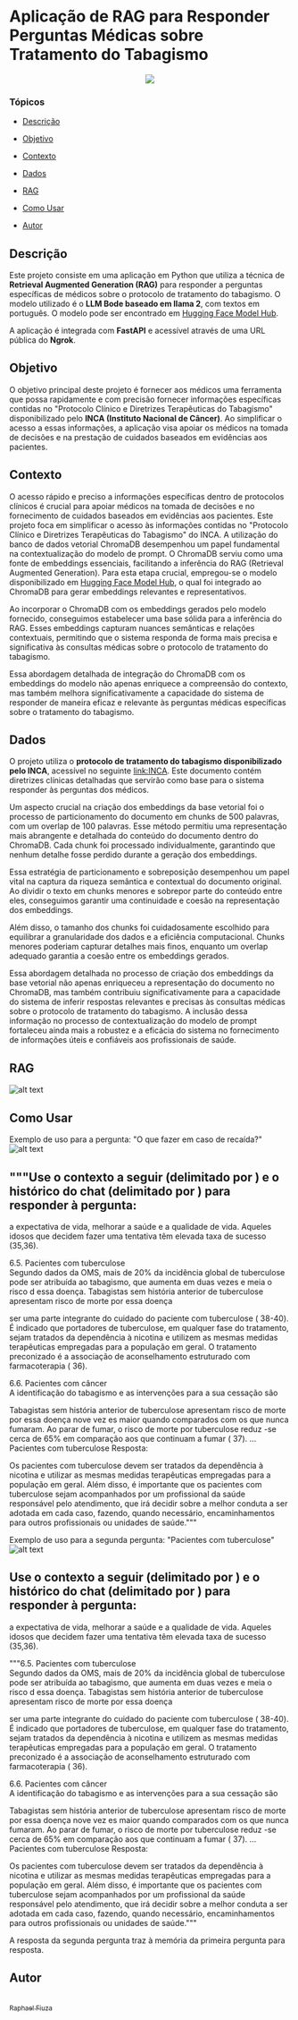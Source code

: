 
# Aplicação de RAG para Responder Perguntas Médicas sobre Tratamento do Tabagismo

<p align="center">
   <img src="http://img.shields.io/static/v1?label=STATUS&message=EM%20DESENVOLVIMENTO&color=RED&style=for-the-badge" #vitrinedev/>
</p>

### Tópicos 

- [Descrição](#descrição-do-projeto)

- [Objetivo](#objetivo)

- [Contexto](#contexto)

- [Dados](#dados)

- [RAG](#rag)

- [Como Usar](#como-usar)

- [Autor](#autor)


## Descrição
Este projeto consiste em uma aplicação em Python que utiliza a técnica de **Retrieval Augmented Generation (RAG)** para responder a perguntas específicas de médicos sobre o protocolo de tratamento do tabagismo. O modelo utilizado é o **LLM Bode baseado em llama 2**, com textos em português. O modelo pode ser encontrado em [Hugging Face Model Hub](https://huggingface.co/recogna-nlp/bode-7b-alpaca-pt-br-no-peft).

A aplicação é integrada com **FastAPI** e acessível através de uma URL pública do **Ngrok**.

## Objetivo
O objetivo principal deste projeto é fornecer aos médicos uma ferramenta que possa rapidamente e com precisão fornecer informações específicas contidas no "Protocolo Clínico e Diretrizes Terapêuticas do Tabagismo" disponibilizado pelo **INCA (Instituto Nacional de Câncer)**. Ao simplificar o acesso a essas informações, a aplicação visa apoiar os médicos na tomada de decisões e na prestação de cuidados baseados em evidências aos pacientes.

## Contexto
O acesso rápido e preciso a informações específicas dentro de protocolos clínicos é crucial para apoiar médicos na tomada de decisões e no fornecimento de cuidados baseados em evidências aos pacientes. Este projeto foca em simplificar o acesso às informações contidas no "Protocolo Clínico e Diretrizes Terapêuticas do Tabagismo" do INCA.
A utilização do banco de dados vetorial ChromaDB desempenhou um papel fundamental na contextualização do modelo de prompt. O ChromaDB serviu como uma fonte de embeddings essenciais, facilitando a inferência do RAG (Retrieval Augmented Generation). Para esta etapa crucial, empregou-se o modelo disponibilizado em [Hugging Face Model Hub](https://huggingface.co/tgsc/sentence-transformer-ult5-pt-small), o qual foi integrado ao ChromaDB para gerar embeddings relevantes e representativos.

Ao incorporar o ChromaDB com os embeddings gerados pelo modelo fornecido, conseguimos estabelecer uma base sólida para a inferência do RAG. Esses embeddings capturam nuances semânticas e relações contextuais, permitindo que o sistema responda de forma mais precisa e significativa às consultas médicas sobre o protocolo de tratamento do tabagismo.

Essa abordagem detalhada de integração do ChromaDB com os embeddings do modelo não apenas enriquece a compreensão do contexto, mas também melhora significativamente a capacidade do sistema de responder de maneira eficaz e relevante às perguntas médicas específicas sobre o tratamento do tabagismo.



## Dados
O projeto utiliza o **protocolo de tratamento do tabagismo disponibilizado pelo INCA**, acessível no seguinte [link:INCA](https://www.inca.gov.br/sites/ufu.sti.inca.local/files//media/document//protocolo-clinico-e-diretrizes-terapeuticas-do-tabagismo.pdf). Este documento contém diretrizes clínicas detalhadas que servirão como base para o sistema responder às perguntas dos médicos.

Um aspecto crucial na criação dos embeddings da base vetorial foi o processo de particionamento do documento em chunks de 500 palavras, com um overlap de 100 palavras. Esse método permitiu uma representação mais abrangente e detalhada do conteúdo do documento dentro do ChromaDB. Cada chunk foi processado individualmente, garantindo que nenhum detalhe fosse perdido durante a geração dos embeddings.

Essa estratégia de particionamento e sobreposição desempenhou um papel vital na captura da riqueza semântica e contextual do documento original. Ao dividir o texto em chunks menores e sobrepor parte do conteúdo entre eles, conseguimos garantir uma continuidade e coesão na representação dos embeddings.

Além disso, o tamanho dos chunks foi cuidadosamente escolhido para equilibrar a granularidade dos dados e a eficiência computacional. Chunks menores poderiam capturar detalhes mais finos, enquanto um overlap adequado garantia a coesão entre os embeddings gerados.

Essa abordagem detalhada no processo de criação dos embeddings da base vetorial não apenas enriqueceu a representação do documento no ChromaDB, mas também contribuiu significativamente para a capacidade do sistema de inferir respostas relevantes e precisas às consultas médicas sobre o protocolo de tratamento do tabagismo. A inclusão dessa informação no processo de contextualização do modelo de prompt fortaleceu ainda mais a robustez e a eficácia do sistema no fornecimento de informações úteis e confiáveis aos profissionais de saúde.


## RAG
![alt text](RAG_bode.png)


## Como Usar
Exemplo de uso para a pergunta: "O que fazer em caso de recaída?"
![alt text](<Screenshot 2024-04-08 at 06.13.44.png>)

"""Use o contexto a seguir (delimitado por <ctx></ctx>) e o histórico do chat (delimitado por <hs></hs>) para responder à pergunta:
------
<ctx> a expectativa de vida, melhorar a saúde e a qualidade de vida. Aqueles idosos que decidem 
fazer uma tentativa têm elevada taxa de sucesso (35,36). 
 
6.5. Pacientes com tuberculose  
Segundo dados da OMS, mais de 20% da incidência global de tuberculose 
pode ser atribuída ao tabagismo, que aumenta em duas vezes e meia o risco d essa doença. 
Tabagistas sem história anterior de tuberculose apresentam risco de morte por essa  doença

ser uma parte integrante do cuidado do paciente com tuberculose ( 38-40). 
É indicado  que portadores  de tuberculose,  em qualquer  fase do tratamento,  
sejam  tratados  da dependência à nicotina e utilizem as mesmas medidas  terapêuticas 
empregadas para a população em geral. O tratamento preconizado é a associação de 
aconselhamento estruturado com farmacoterapia ( 36). 
 
 
6.6. Pacientes com câncer  
A identificação do tabagismo  e as intervenções para a sua cessação são

Tabagistas sem história anterior de tuberculose apresentam risco de morte por essa  doença 
nove vez es maior quando comparados com os que nunca fumaram. Ao parar de fumar, o 
risco de morte por tuberculose reduz -se cerca de 65% em comparação aos que continuam a 
fumar ( 37). 
...
 Pacientes com tuberculose
Resposta:

Os pacientes com tuberculose devem ser tratados da dependência à nicotina e utilizar as mesmas medidas terapêuticas empregadas para a população em geral. Além disso, é importante que os pacientes com tuberculose sejam acompanhados por um profissional da saúde responsável pelo atendimento, que irá decidir sobre a melhor conduta a ser adotada em cada caso, fazendo, quando necessário, encaminhamentos para outros profissionais ou unidades de saúde."""

Exemplo de uso para a segunda pergunta: "Pacientes com tuberculose"
![alt text](<Screenshot 2024-04-08 at 06.12.51.png>)

Use o contexto a seguir (delimitado por <ctx></ctx>) e o histórico do chat (delimitado por <hs></hs>) para responder à pergunta:
------
<ctx> a expectativa de vida, melhorar a saúde e a qualidade de vida. Aqueles idosos que decidem 
fazer uma tentativa têm elevada taxa de sucesso (35,36). 
 
"""6.5. Pacientes com tuberculose  
Segundo dados da OMS, mais de 20% da incidência global de tuberculose 
pode ser atribuída ao tabagismo, que aumenta em duas vezes e meia o risco d essa doença. 
Tabagistas sem história anterior de tuberculose apresentam risco de morte por essa  doença

ser uma parte integrante do cuidado do paciente com tuberculose ( 38-40). 
É indicado  que portadores  de tuberculose,  em qualquer  fase do tratamento,  
sejam  tratados  da dependência à nicotina e utilizem as mesmas medidas  terapêuticas 
empregadas para a população em geral. O tratamento preconizado é a associação de 
aconselhamento estruturado com farmacoterapia ( 36). 
 
 
6.6. Pacientes com câncer  
A identificação do tabagismo  e as intervenções para a sua cessação são

Tabagistas sem história anterior de tuberculose apresentam risco de morte por essa  doença 
nove vez es maior quando comparados com os que nunca fumaram. Ao parar de fumar, o 
risco de morte por tuberculose reduz -se cerca de 65% em comparação aos que continuam a 
fumar ( 37). 
...
 Pacientes com tuberculose
Resposta:

Os pacientes com tuberculose devem ser tratados da dependência à nicotina e utilizar as mesmas medidas terapêuticas empregadas para a população em geral. Além disso, é importante que os pacientes com tuberculose sejam acompanhados por um profissional da saúde responsável pelo atendimento, que irá decidir sobre a melhor conduta a ser adotada em cada caso, fazendo, quando necessário, encaminhamentos para outros profissionais ou unidades de saúde."""


A resposta da segunda pergunta traz à memória da primeira pergunta para resposta.

## Autor
[<br><sub>Raphael Fiuza</sub>](https://github.com/fiuzaaa)
